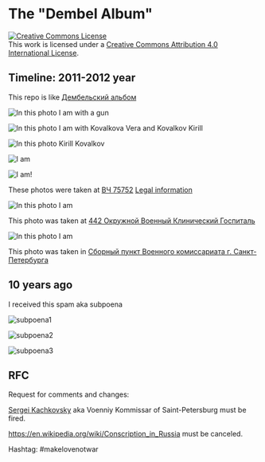 # The "Dembel Album"

<a rel="license" href="http://creativecommons.org/licenses/by/4.0/"><img alt="Creative Commons License" style="border-width:0" src="https://i.creativecommons.org/l/by/4.0/88x31.png" /></a><br />This work is licensed under a <a rel="license" href="http://creativecommons.org/licenses/by/4.0/">Creative Commons Attribution 4.0 International License</a>.

## Timeline: 2011-2012 year

This repo is like [Дембельский альбом](https://ru.wikipedia.org/wiki/%D0%94%D0%B5%D0%BC%D0%B1%D0%B5%D0%BB%D1%8C%D1%81%D0%BA%D0%B8%D0%B9_%D0%B0%D0%BB%D1%8C%D0%B1%D0%BE%D0%BC)

![In this photo I am with a gun][photo2]

![In this photo I am with Kovalkova Vera and Kovalkov Kirill][photo4]

![In this photo Kirill Kovalkov][photo5]

![I am][photo6]

![I am!][photo7]

These photos were taken at [ВЧ 75752](https://www.openstreetmap.org/#map=19/60.07480/30.39210) [Legal information](https://www.rusprofile.ru/id/7120714)

![In this photo I am][photo3]

This photo was taken at [442 Окружной Военный Клинический Госпиталь](https://www.openstreetmap.org/relation/3119673#map=19/59.94222/30.38566)

![In this photo I am][photo1]

This photo was taken in [Сборный пункт Военного комиссариата г. Санкт-Петербурга](https://2gis.ru/spb/geo/5348660212709694/30.327724%2C59.919001?m=30.327534%2C59.919081%2F18.83)

## 10 years ago

I received this spam aka subpoena

![subpoena1][subpoena1]

![subpoena2][subpoena2]

![subpoena3][subpoena3]
## RFC

Request for comments and changes:

[Sergei Kachkovsky](https://ru.wikipedia.org/wiki/%D0%9A%D0%B0%D1%87%D0%BA%D0%BE%D0%B2%D1%81%D0%BA%D0%B8%D0%B9,_%D0%A1%D0%B5%D1%80%D0%B3%D0%B5%D0%B9_%D0%92%D0%BB%D0%B0%D0%B4%D0%B8%D1%81%D0%BB%D0%B0%D0%B2%D0%BE%D0%B2%D0%B8%D1%87) aka Voenniy Kommissar of Saint-Petersburg must be fired.

https://en.wikipedia.org/wiki/Conscription_in_Russia must be canceled.

Hashtag: #makelovenotwar

[photo1]: ./photos/01.jpg "Look, I'm bad bitch"
[photo2]: ./photos/02.jpg "My gun looks too little, man"
[photo3]: ./photos/03.jpg "Hey, I'm sick"
[photo4]: ./photos/foto001.jpg "I love my family"
[photo5]: ./photos/foto002.jpg "..."
[photo6]: ./photos/foto003.jpg "WTF"
[photo7]: ./photos/foto004.jpg "Clown)"
[subpoena1]: ./subpoena/photo_2022-09-29_07-17-59.jpg "OMG, call GrammarNazi!"
[subpoena2]: ./subpoena/photo_2022-10-03_11-29-56.jpg "Looks better, but still not legal for me"
[subpoena3]: ./subpoena/photo_2022-10-11_22-55-20.jpg "Yep, fuck you!"